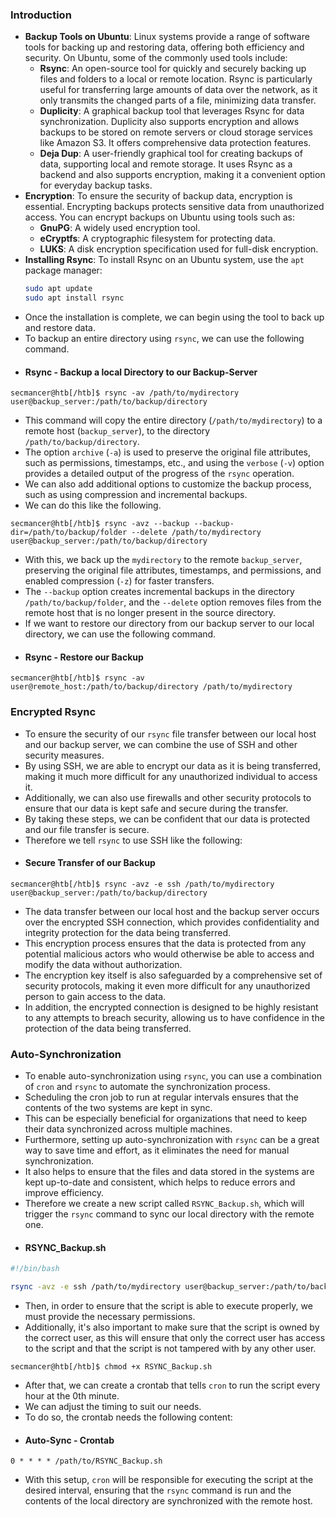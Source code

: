### Introduction
- **Backup Tools on Ubuntu**: Linux systems provide a range of software tools for backing up and restoring data, offering both efficiency and security. On Ubuntu, some of the commonly used tools include:
    - **Rsync**: An open-source tool for quickly and securely backing up files and folders to a local or remote location. Rsync is particularly useful for transferring large amounts of data over the network, as it only transmits the changed parts of a file, minimizing data transfer.
    - **Duplicity**: A graphical backup tool that leverages Rsync for data synchronization. Duplicity also supports encryption and allows backups to be stored on remote servers or cloud storage services like Amazon S3. It offers comprehensive data protection features.
    - **Deja Dup**: A user-friendly graphical tool for creating backups of data, supporting local and remote storage. It uses Rsync as a backend and also supports encryption, making it a convenient option for everyday backup tasks.  
- **Encryption**: To ensure the security of backup data, encryption is essential. Encrypting backups protects sensitive data from unauthorized access. You can encrypt backups on Ubuntu using tools such as:
    - **GnuPG**: A widely used encryption tool.
    - **eCryptfs**: A cryptographic filesystem for protecting data.
    - **LUKS**: A disk encryption specification used for full-disk encryption.
- **Installing Rsync**: To install Rsync on an Ubuntu system, use the `apt` package manager:
    ```bash
    sudo apt update
    sudo apt install rsync
    ```
- Once the installation is complete, we can begin using the tool to back up and restore data. 
- To backup an entire directory using `rsync`, we can use the following command.
- #### Rsync - Backup a local Directory to our Backup-Server
```shell-session
secmancer@htb[/htb]$ rsync -av /path/to/mydirectory user@backup_server:/path/to/backup/directory
```
- This command will copy the entire directory (`/path/to/mydirectory`) to a remote host (`backup_server`), to the directory `/path/to/backup/directory`. 
- The option `archive` (`-a`) is used to preserve the original file attributes, such as permissions, timestamps, etc., and using the `verbose` (`-v`) option provides a detailed output of the progress of the `rsync` operation.
- We can also add additional options to customize the backup process, such as using compression and incremental backups. 
- We can do this like the following.
```shell-session
secmancer@htb[/htb]$ rsync -avz --backup --backup-dir=/path/to/backup/folder --delete /path/to/mydirectory user@backup_server:/path/to/backup/directory
```
- With this, we back up the `mydirectory` to the remote `backup_server`, preserving the original file attributes, timestamps, and permissions, and enabled compression (`-z`) for faster transfers. 
- The `--backup` option creates incremental backups in the directory `/path/to/backup/folder`, and the `--delete` option removes files from the remote host that is no longer present in the source directory.
- If we want to restore our directory from our backup server to our local directory, we can use the following command.
- #### Rsync - Restore our Backup
```shell-session
secmancer@htb[/htb]$ rsync -av user@remote_host:/path/to/backup/directory /path/to/mydirectory
```



### Encrypted Rsync
- To ensure the security of our `rsync` file transfer between our local host and our backup server, we can combine the use of SSH and other security measures. 
- By using SSH, we are able to encrypt our data as it is being transferred, making it much more difficult for any unauthorized individual to access it. 
- Additionally, we can also use firewalls and other security protocols to ensure that our data is kept safe and secure during the transfer. 
- By taking these steps, we can be confident that our data is protected and our file transfer is secure. 
- Therefore we tell `rsync` to use SSH like the following:
- #### Secure Transfer of our Backup
```shell-session
secmancer@htb[/htb]$ rsync -avz -e ssh /path/to/mydirectory user@backup_server:/path/to/backup/directory
```
- The data transfer between our local host and the backup server occurs over the encrypted SSH connection, which provides confidentiality and integrity protection for the data being transferred. 
- This encryption process ensures that the data is protected from any potential malicious actors who would otherwise be able to access and modify the data without authorization.
- The encryption key itself is also safeguarded by a comprehensive set of security protocols, making it even more difficult for any unauthorized person to gain access to the data. 
- In addition, the encrypted connection is designed to be highly resistant to any attempts to breach security, allowing us to have confidence in the protection of the data being transferred.



### Auto-Synchronization
- To enable auto-synchronization using `rsync`, you can use a combination of `cron` and `rsync` to automate the synchronization process. 
- Scheduling the cron job to run at regular intervals ensures that the contents of the two systems are kept in sync. 
- This can be especially beneficial for organizations that need to keep their data synchronized across multiple machines. 
- Furthermore, setting up auto-synchronization with `rsync` can be a great way to save time and effort, as it eliminates the need for manual synchronization. 
- It also helps to ensure that the files and data stored in the systems are kept up-to-date and consistent, which helps to reduce errors and improve efficiency.
- Therefore we create a new script called `RSYNC_Backup.sh`, which will trigger the `rsync` command to sync our local directory with the remote one.
- #### RSYNC_Backup.sh
```bash
#!/bin/bash

rsync -avz -e ssh /path/to/mydirectory user@backup_server:/path/to/backup/directory
```
- Then, in order to ensure that the script is able to execute properly, we must provide the necessary permissions. 
- Additionally, it's also important to make sure that the script is owned by the correct user, as this will ensure that only the correct user has access to the script and that the script is not tampered with by any other user.
```shell-session
secmancer@htb[/htb]$ chmod +x RSYNC_Backup.sh
```
- After that, we can create a crontab that tells `cron` to run the script every hour at the 0th minute. 
- We can adjust the timing to suit our needs. 
- To do so, the crontab needs the following content:
- #### Auto-Sync - Crontab
```shell-session
0 * * * * /path/to/RSYNC_Backup.sh
```
- With this setup, `cron` will be responsible for executing the script at the desired interval, ensuring that the `rsync` command is run and the contents of the local directory are synchronized with the remote host.